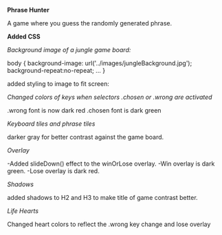 **Phrase Hunter**

A game where you guess the randomly generated phrase.

**Added CSS**

*Background image of a jungle game board:*

body {
  background-image: url('../images/jungleBackground.jpg');
  background-repeat:no-repeat;
  ...
}

added styling to image to fit screen:


*Changed colors of keys when selectors .chosen or .wrong are activated*

.wrong font is now dark red
.chosen font is dark green

*Keyboard tiles and phrase tiles*

darker gray for better contrast against the game board.

*Overlay*

-Added slideDown() effect to the winOrLose overlay.
-Win overlay is dark green.
-Lose overlay is dark red.

*Shadows*

added shadows to H2 and H3 to make title of game contrast better.

*Life Hearts*

Changed heart colors to reflect the .wrong key change and lose overlay
